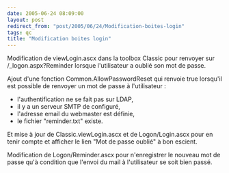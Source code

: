 ```yaml
---
date: 2005-06-24 08:09:00
layout: post
redirect_from: "post/2005/06/24/Modification-boites-login"
tags: qc
title: "Modification boites login"
---
```


Modification de viewLogin.ascx dans la toolbox Classic pour renvoyer sur
/_logon.aspx?Reminder lorsque l'utilisateur a oublié son mot de passe.

Ajout d'une fonction Common.AllowPasswordReset qui renvoie true lorsqu'il
est possible de renvoyer un mot de passe à l'utilisateur :

* l'authentification ne se fait pas sur LDAP,
* il y a un serveur SMTP de configuré,
* l'adresse email du webmaster est définie,
* le fichier "reminder.txt" existe.

Et mise à jour de Classic.viewLogin.ascx et de Logon/Login.ascx pour en
tenir compte et afficher le lien "Mot de passe oublié" à bon escient.

Modification de Logon/Reminder.ascx pour n'enregistrer le nouveau mot de
passe qu'à condition que l'envoi du mail à l'utilisateur se soit bien
passé.
